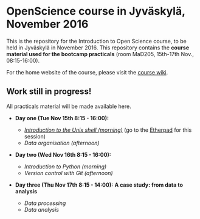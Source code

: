 # OpenScience course in Jyväskylä, November 2016

This is the repository for the Introduction to Open Science course, to be held
in Jyväskylä in November 2016. This repository contains the **course material
used for the bootcamp practicals** (room MaD205, 15th-17th Nov., 08:15-16:00).

For the home website of the course, please visit the
[course wiki](https://github.com/OpenScienceCourse-JyU-2015/courseMaterial/wiki).

## Work still in progress!

All practicals material will be made available here.

- **Day one (Tue Nov 15th 8:15 - 16:00):**
	- *[Introduction to the Unix shell (morning)](day-01-am_the-unix-shell/introduction-unix-shell.md)* (go to the [Etherpad](https://etherpad.wikimedia.org/p/jyybio_day-01-am_the-unix-shell) for this session)
  - *Data organisation (afternoon)*

- **Day two (Wed Nov 16th 8:15 - 16:00):**
  - *Introduction to Python (morning)*
  - *Version control with Git (afternoon)*

- **Day three (Thu Nov 17th 8:15 - 14:00):**
  **A case study: from data to analysis**
  - *Data processing*
  - *Data analysis*


